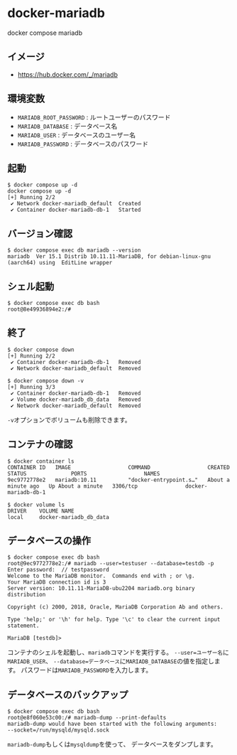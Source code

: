 # docker-mariadb

docker compose mariadb

## イメージ

- https://hub.docker.com/_/mariadb

## 環境変数

- `MARIADB_ROOT_PASSWORD` : ルートユーザーのパスワード
- `MARIADB_DATABASE` : データベース名
- `MARIADB_USER` : データベースのユーザー名
- `MARIADB_PASSWORD` : データベースのパスワード

## 起動

```console
$ docker compose up -d
docker compose up -d
[+] Running 2/2
 ✔ Network docker-mariadb_default  Created
 ✔ Container docker-mariadb-db-1   Started
```

## バージョン確認

```console
$ docker compose exec db mariadb --version
mariadb  Ver 15.1 Distrib 10.11.11-MariaDB, for debian-linux-gnu (aarch64) using  EditLine wrapper
```

## シェル起動

```console
$ docker compose exec db bash
root@8e49936894e2:/# 
```

## 終了

```console
$ docker compose down
[+] Running 2/2
 ✔ Container docker-mariadb-db-1   Removed
 ✔ Network docker-mariadb_default  Removed
```

```console
$ docker compose down -v
[+] Running 3/3
 ✔ Container docker-mariadb-db-1   Removed
 ✔ Volume docker-mariadb_db_data   Removed
 ✔ Network docker-mariadb_default  Removed
```

`-v`オプションでボリュームも削除できます。

## コンテナの確認

```console
$ docker container ls
CONTAINER ID   IMAGE                  COMMAND                  CREATED              STATUS              PORTS                  NAMES
9ec9772778e2   mariadb:10.11          "docker-entrypoint.s…"   About a minute ago   Up About a minute   3306/tcp               docker-mariadb-db-1
```

```console
$ docker volume ls
DRIVER    VOLUME NAME
local     docker-mariadb_db_data
```

## データベースの操作

```console
$ docker compose exec db bash
root@9ec9772778e2:/# mariadb --user=testuser --database=testdb -p
Enter password:  // testpassword
Welcome to the MariaDB monitor.  Commands end with ; or \g.
Your MariaDB connection id is 3
Server version: 10.11.11-MariaDB-ubu2204 mariadb.org binary distribution

Copyright (c) 2000, 2018, Oracle, MariaDB Corporation Ab and others.

Type 'help;' or '\h' for help. Type '\c' to clear the current input statement.

MariaDB [testdb]> 
```

コンテナのシェルを起動し、`mariadb`コマンドを実行する。
`--user=ユーザー名`に`MARIADB_USER`、
`--database=データベース`に`MARIADB_DATABASE`の値を指定します。
パスワードは`MARIADB_PASSWORD`を入力します。

## データベースのバックアップ

```console
$ docker compose exec db bash
root@e8f060e53c00:/# mariadb-dump --print-defaults
mariadb-dump would have been started with the following arguments:
--socket=/run/mysqld/mysqld.sock 
```

`mariadb-dump`もしくは`mysqldump`を使って、
データベースをダンプします。